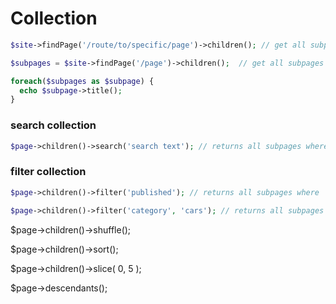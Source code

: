 # Collection

```php
$site->findPage('/route/to/specific/page')->children(); // get all subpages from '/route/to/specific/page'
```

```php
$subpages = $site->findPage('/page')->children();  // get all subpages from '/page'

foreach($subpages as $subpage) {
  echo $subpage->title();
}
```
### search collection

```php
$page->children()->search('search text'); // returns all subpages where page contains 'search text' in title or summary ora tags or content
```

### filter collection

```php
$page->children()->filter('published'); // returns all subpages where 'published' is 'true'
```

```php
$page->children()->filter('category', 'cars'); // returns all subpages where 'category' is 'cars'
```

$page->children()->shuffle();

$page->children()->sort();

$page->children()->slice( 0, 5 );

$page->descendants();
